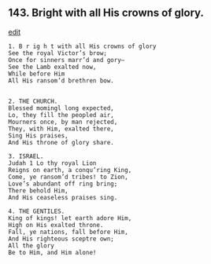 
## 143.  Bright with all His crowns of glory.
[edit](https://docs.google.com/document/d/1soZVyALrVvGQts7MAsaIc_G0T7Le%2DWyu/edit?mode=html)



    1. B r ig h t with all His crowns of glory
    See the royal Victor’s brow;
    Once for sinners marr’d and gory— 
    See the Lamb exalted now,
    While before Him 
    All His ransom’d brethren bow.


    2. THE CHURCH.
    Blessed momingl long expected,
    Lo, they fill the peopled air, 
    Mourners once, by man rejected, 
    They, with Him, exalted there, 
    Sing His praises,
    And His throne of glory share.

    3. ISRAEL.
    Judah 1 Lo thy royal Lion
    Reigns on earth, a conqu’ring King, 
    Come, ye ransom’d tribes! to Zion, 
    Love’s abundant off ring bring;
    There behold Him,
    And His ceaseless praises sing.

    4. THE GENTILES.
    King of kings! let earth adore Him,
    High on His exalted throne.
    Fall, ye nations, fall before Him,
    And His righteous sceptre own;
    All the glory
    Be to Him, and Him alone!
